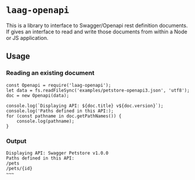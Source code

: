 # `laag-openapi`

This is a library to interface to Swagger/Openapi rest definition documents. If gives an interface to read and write those documents from within a Node or JS application.

## Usage

### Reading an existing document
```
const Openapi = require('laag-openapi');
let data = fs.readFileSync('examples/petstore-openapi3.json', 'utf8');
doc = new Openapi(data);

console.log(`Displaying API: ${doc.title} v${doc.version}`);
console.log('Paths defined in this API:);
for (const pathname in doc.getPathNames()) {
    console.log(pathname);
}

```
### Output
```
Displaying API: Swagger Petstore v1.0.0
Paths defined in this API:
/pets
/pets/{id}
~~~

